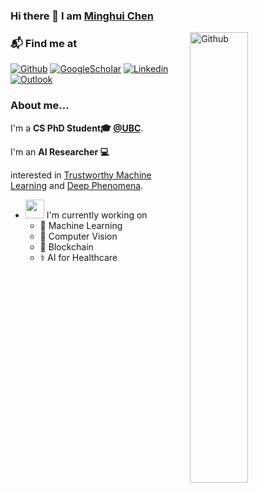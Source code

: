 ### Hi there 👋 I am [Minghui Chen](https://chenminghui.com)

<img width="43%" align="right" alt="Github" src="https://pbs.twimg.com/media/FoXIi1PX0AACO21?format=jpg&name=small" />


### 📬 Find me at

[![Github](https://img.shields.io/badge/-Github-000?style=flat&logo=Github&logoColor=white)](https://github.com/MinghuiChen43)
[![GoogleScholar](https://img.shields.io/badge/-GoogleScholar-c14438?style=flat&logo=GoogleScholar&logoColor=white)](mailto:murillo.comino@gmail.com)
[![Linkedin](https://img.shields.io/badge/-LinkedIn-Green?style=flat&logo=Linkedin&logoColor=white)](https://www.linkedin.cn/incareer/in/ACoAADVmMLYBr9_BXkvwvizMiB9FNdC9I3Y8FPI)
[![Outlook](https://img.shields.io/badge/-Outlook-0078D4?style=flat&logo=Microsoft-Outlook&logoColor=white)](mailto:ming_hui.chen@outlook.com)


### About me... 
I'm a **CS PhD Student🎓 [@UBC](https://www.ubc.ca/)**. 

I'm an **AI Researcher 💻** 

interested in [Trustworthy Machine Learning](https://github.com/MinghuiChen43/awesome-trustworthy-deep-learning) and [Deep Phenomena](https://github.com/MinghuiChen43/awesome-deep-phenomena). 

- <img src="https://media.giphy.com/media/WUlplcMpOCEmTGBtBW/giphy.gif" width="30"> I'm currently working on
  - 🧠 Machine Learning
  - 👀 Computer Vision
  - 🔗 Blockchain
  - ⚕️ AI for Healthcare

